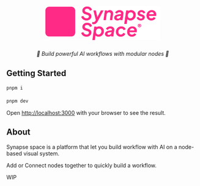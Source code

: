 
<center>
    <img src="public/icon.png" width="300">
    <i style="margin-top:24px;display:block">🧱 Build powerful AI workflows with modular nodes 🧩</i>
</center>

## Getting Started

```bash
pnpm i

pnpm dev
```

Open [http://localhost:3000](http://localhost:3000) with your browser to see the result.

## About

Synapse space is a platform that let you build workflow with AI on a node-based visual system.

Add or Connect nodes together to quickly build a workflow.

WIP